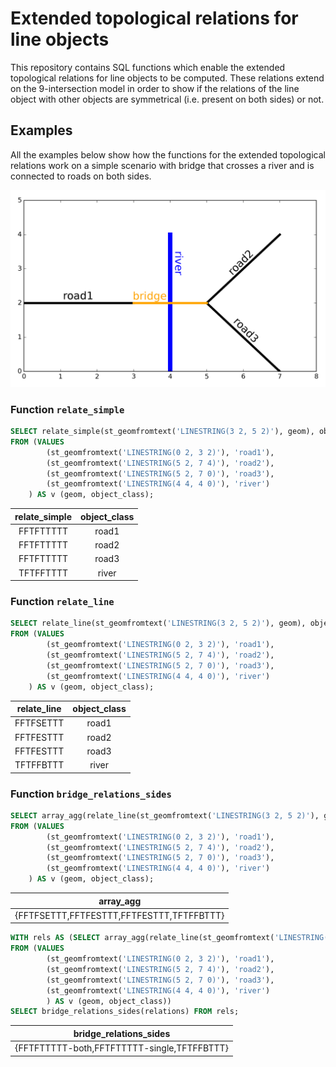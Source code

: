 # Extended topological relations for line objects

This repository contains SQL functions which enable the extended topological relations for line objects to be computed. These relations extend on the 9-intersection model in order to show if the relations of the line object with other objects are symmetrical (i.e. present on both sides) or not.

## Examples

All the examples below show how the functions for the extended topological relations work on a simple scenario with bridge that crosses a river and is connected to roads on both sides.

![example scenario of a bridge](https://github.com/SelfHealingMapsProject/Extended-topological-relations-for-line-objects/blob/master/example_bridge.png "example scenario of a bridge")

### Function `relate_simple`

```sql
SELECT relate_simple(st_geomfromtext('LINESTRING(3 2, 5 2)'), geom), object_class
FROM (VALUES 
		(st_geomfromtext('LINESTRING(0 2, 3 2)'), 'road1'),
		(st_geomfromtext('LINESTRING(5 2, 7 4)'), 'road2'),
		(st_geomfromtext('LINESTRING(5 2, 7 0)'), 'road3'),
		(st_geomfromtext('LINESTRING(4 4, 4 0)'), 'river')
	) AS v (geom, object_class);
```
 relate_simple | object_class 
:-------------:|:------------:
 FFTFTTTTT     | road1
 FFTFTTTTT     | road2
 FFTFTTTTT     | road3
 TFTFFTTTT     | river

### Function `relate_line`
```sql
SELECT relate_line(st_geomfromtext('LINESTRING(3 2, 5 2)'), geom), object_class
FROM (VALUES 
		(st_geomfromtext('LINESTRING(0 2, 3 2)'), 'road1'),
		(st_geomfromtext('LINESTRING(5 2, 7 4)'), 'road2'),
		(st_geomfromtext('LINESTRING(5 2, 7 0)'), 'road3'),
		(st_geomfromtext('LINESTRING(4 4, 4 0)'), 'river')
	) AS v (geom, object_class);
```
 relate_line | object_class 
:-------------:|:------------:
 FFTFSETTT   | road1
 FFTFESTTT   | road2
 FFTFESTTT   | road3
 TFTFFBTTT   | river

### Function `bridge_relations_sides`
```sql
SELECT array_agg(relate_line(st_geomfromtext('LINESTRING(3 2, 5 2)'), geom))
FROM (VALUES 
		(st_geomfromtext('LINESTRING(0 2, 3 2)'), 'road1'),
		(st_geomfromtext('LINESTRING(5 2, 7 4)'), 'road2'),
		(st_geomfromtext('LINESTRING(5 2, 7 0)'), 'road3'),
		(st_geomfromtext('LINESTRING(4 4, 4 0)'), 'river')
	) AS v (geom, object_class);
```
|                 array_agg                 |
|:-----------------------------------------:|
| {FFTFSETTT,FFTFESTTT,FFTFESTTT,TFTFFBTTT} |

```sql
WITH rels AS (SELECT array_agg(relate_line(st_geomfromtext('LINESTRING(3 2, 5 2)'), geom)) AS relations
FROM (VALUES 
		(st_geomfromtext('LINESTRING(0 2, 3 2)'), 'road1'),
		(st_geomfromtext('LINESTRING(5 2, 7 4)'), 'road2'),
		(st_geomfromtext('LINESTRING(5 2, 7 0)'), 'road3'),
		(st_geomfromtext('LINESTRING(4 4, 4 0)'), 'river')
		) AS v (geom, object_class))
SELECT bridge_relations_sides(relations) FROM rels;
```
|           bridge_relations_sides            |
|:-------------------------------------------:|
| {FFTFTTTTT-both,FFTFTTTTT-single,TFTFFBTTT} |